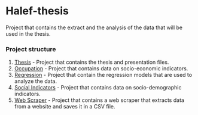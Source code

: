 # Halef-thesis

Project that contains the extract and the analysis of the data that will be used in the thesis.

### Project structure

1. [Thesis](./Thesis) - Project that contains the thesis and presentation files.
2. [Occupation](./occupation/README.md) - Project that contains data on socio-economic indicators.
3. [Regression](./regression/README.md) - Project that contain the regression models that are used to analyze the data.
4. [Social Indicators](./social-indicators) - Project that contains data on socio-demographic indicators.
5. [Web Scraper](./web-scraper/README.md) - Project that contains a web scraper that extracts data from a website and
  saves it in a CSV file.
